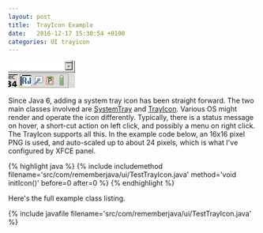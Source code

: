 ```yaml
---
layout: post
title:  TrayIcon Example
date:   2016-12-17 15:30:54 +0100
categories: UI trayicon
---
```


![Tray Icon](/assets/trayicon.png)

Since Java 6, adding a system tray icon has been straight forward. The two main classes involved are [SystemTray][ST] and [TrayIcon][TI]. Various OS might render and operate the icon differently. Typically, there is a status message on hover, a short-cut action on left click, and possibly a menu on right click. The TrayIcon supports all this. In the example code below, an 16x16 pixel PNG is used, and auto-scaled up to about 24 pixels, which is what I've configured by XFCE panel.

{% highlight java %}
{% include includemethod filename='src/com/rememberjava/ui/TestTrayIcon.java' method='void initIcon()' before=0  after=0 %}
{% endhighlight %}

Here's the full example class listing.

{% include javafile filename='src/com/rememberjava/ui/TestTrayIcon.java' %}

[ST]: https://docs.oracle.com/javase/8/docs/api/java/awt/SystemTray.html
[TI]: https://docs.oracle.com/javase/8/docs/api/java/awt/TrayIcon.html



